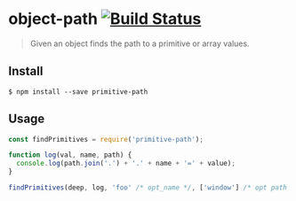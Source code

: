 # object-path [![Build Status](https://api.travis-ci.org/vivekimsit/primitive-path.svg?branch=master)](https://travis-ci.org/vivekimsit/primitive-path)

> Given an object finds the path to a primitive or array values.

## Install

```
$ npm install --save primitive-path
```

## Usage

```js
const findPrimitives = require('primitive-path');

function log(val, name, path) {
  console.log(path.join('.') + '.' + name + '=' + value);
}

findPrimitives(deep, log, 'foo' /* opt_name */, ['window'] /* opt path prefix */);
```
